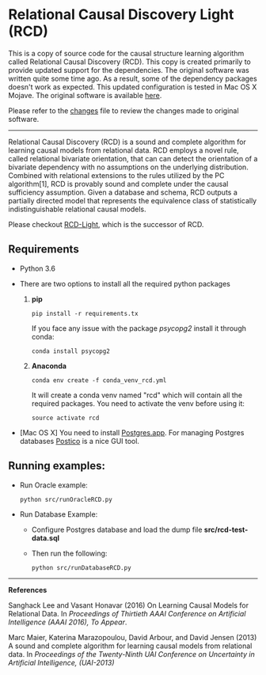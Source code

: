 # Relational Causal Discovery Light (RCD)



This is a copy of source code for the causal structure learning algorithm called Relational Causal Discovery (RCD). This copy is created primarily to provide updated support for the dependencies. The original software was written quite some time ago. As a result, some of the dependency packages doesn't work as expected. This updated configuration is tested in Mac OS X Mojave. The original software is available [here](https://kdl-umass.github.io/relational_causal_discovery.html).

Please refer to the [changes](https://github.com/ragib06/RCD/blob/master/changes.md) file to review the changes made to original software.


---
Relational Causal Discovery (RCD) is a sound and complete algorithm for learning causal models from relational data. RCD employs a novel rule, called relational bivariate orientation, that can can detect the orientation of a bivariate dependency with no assumptions on the underlying distribution. Combined with relational extensions to the rules utilized by the PC algorithm[1], RCD is provably sound and complete under the causal sufficiency assumption. Given a database and schema, RCD outputs a partially directed model that represents the equivalence class of statistically indistinguishable relational causal models.

Please checkout [RCD-Light](https://github.com/sanghack81/rcd-light), which is the successor of RCD.


## Requirements

- Python 3.6

- There are two options to install all the required python packages
	1. **pip**
	
		```pip install -r requirements.tx```
		
		If you face any issue with the package *psycopg2* install it through conda:
		
		```conda install psycopg2```
		
	2. **Anaconda**
	
		```conda env create -f conda_venv_rcd.yml```
		
		It will create a conda venv named "rcd" which will contain all the required packages. You need to activate the venv before using it:
		
		```source activate rcd```
		
- [Mac OS X] You need to install [Postgres.app](https://postgresapp.com/). For managing Postgres databases [Postico](https://eggerapps.at/postico/) is a nice GUI tool.


## Running examples:

- Run Oracle example:

	```python src/runOracleRCD.py```

- Run Database Example: 
	- Configure Postgres database and load the dump file **src/rcd-test-data.sql**
	
	- Then run the following: 

		```python src/runDatabaseRCD.py```

----------
**References**

Sanghack Lee and Vasant Honavar (2016) On Learning Causal Models for Relational Data.  In *Proceedings of Thirtieth AAAI Conference on Artificial Intelligence (AAAI 2016),* *To Appear*.

Marc Maier, Katerina Marazopoulou, David Arbour, and David Jensen (2013) A sound and complete algorithm for learning causal models from relational data. In *Proceedings of the Twenty-Ninth UAI Conference on Uncertainty in Artificial Intelligence, (UAI-2013)*
